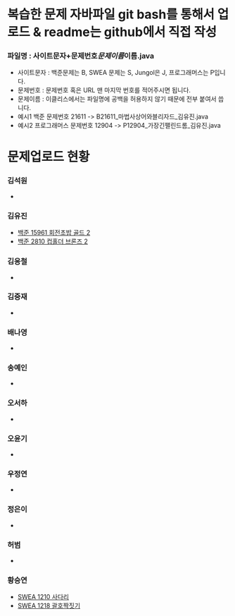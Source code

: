# 복습한 문제 자바파일 git bash를 통해서 업로드 & readme는 github에서 직접 작성

### 파일명 : 사이트문자+문제번호*문제이름*이름.java

<ul>
  <li>사이트문자 : 백준문제는 B, SWEA 문제는 S, Jungol은 J, 프로그래머스는 P입니다.</li>
  <li>문제번호 : 문제번호 혹은 URL 맨 마지막 번호를 적어주시면 됩니다.</li>
  <li>문제이름 : 이클리스에서는 파일명에 공백을 허용하지 않기 때문에 전부 붙여서 씁니다.</li>
  <li>예시1 백준 문제번호 21611 -> B21611_마법사상어와블리자드_김유진.java</li>
  <li>예시2 프로그래머스 문제번호 12904 -> P12904_가장긴팰린드롬_김유진.java</li>
</ul>

# 문제업로드 현황

### 김석원

<ul>
  <li><a href = "https://github.com/S6-Daejeon4-Study/D4-Algo-Study/blob/main/D4S10/1%EC%A3%BC%EC%B0%A8/B17478_김석원_재귀함수가뭔가요.java"> </a></li>
</ul>

### 김유진

<ul>
  <li><a href ="https://github.com/S6-Daejeon4-Study/D4-Algo-Study/blob/main/D4S10/1%EC%A3%BC%EC%B0%A8/%EB%B3%B5%EC%8A%B5%20%EB%AC%B8%EC%A0%9C/B15961_%ED%9A%8C%EC%A0%84%EC%B4%88%EB%B0%A5_%EA%B9%80%EC%9C%A0%EC%A7%84.java" > 백준 15961 회전초밥 골드 2</a> </li>
   <li><a href ="https://github.com/S6-Daejeon4-Study/D4-Algo-Study/blob/main/D4S10/1%EC%A3%BC%EC%B0%A8/%EB%B3%B5%EC%8A%B5%20%EB%AC%B8%EC%A0%9C/B2810_%EC%BB%B5%ED%99%80%EB%8D%94_%EA%B9%80%EC%9C%A0%EC%A7%84.java" > 백준 2810 컵홀더 브론즈 2</a>  </li>
</ul>

### 김응철

<ul>
  <li><a href = ""> </a></li>
</ul>

### 김중재

<ul>
  <li><a href = ""> </a></li>
</ul>

### 배나영

<ul>
  <li><a href = ""> </a></li>
</ul>

### 송예인

<ul>
  <li><a href = ""> </a></li>
</ul>

### 오서하

<ul>
  <li><a href = ""> </a></li>
</ul>

### 오윤기

<ul>
  <li><a href = ""> </a></li>
</ul>

### 우정연

<ul>
  <li><a href = ""> </a></li>
</ul>

### 정은이

<ul>  
  <li><a href = ""> </a></li>
</ul>

### 허범

<ul>
  <li><a href = ""> </a></li>
</ul>

### 황승연

<ul>
  <li><a href = "https://github.com/S6-Daejeon4-Study/D4-Algo-Study/blob/main/D4S10/1%EC%A3%BC%EC%B0%A8/%EB%B3%B5%EC%8A%B5%20%EB%AC%B8%EC%A0%9C/S1210_%EC%82%AC%EB%8B%A4%EB%A6%AC_%ED%99%A9%EC%8A%B9%EC%97%B0.java">SWEA 1210 사다리 </a></li>
  <li><a href = "https://github.com/S6-Daejeon4-Study/D4-Algo-Study/blob/main/D4S10/1%EC%A3%BC%EC%B0%A8/%EB%B3%B5%EC%8A%B5%20%EB%AC%B8%EC%A0%9C/S1218_%EA%B4%84%ED%98%B8%EC%A7%9D%EC%A7%93%EA%B8%B0_%ED%99%A9%EC%8A%B9%EC%97%B0.java">SWEA 1218 괄호짝짓기 </a></li>
</ul>
